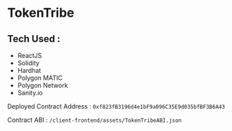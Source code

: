 # TokenTribe

## Tech Used :

- ReactJS
- Solidity
- Hardhat
- Polygon MATIC
- Polygon Network
- Sanity.io

Deployed Contract Address : `0xf823fB3196d4e1bF9a096C35E9d035bfBF3B6A43`

Contract ABI : `/client-frontend/assets/TokenTribeABI.json`
